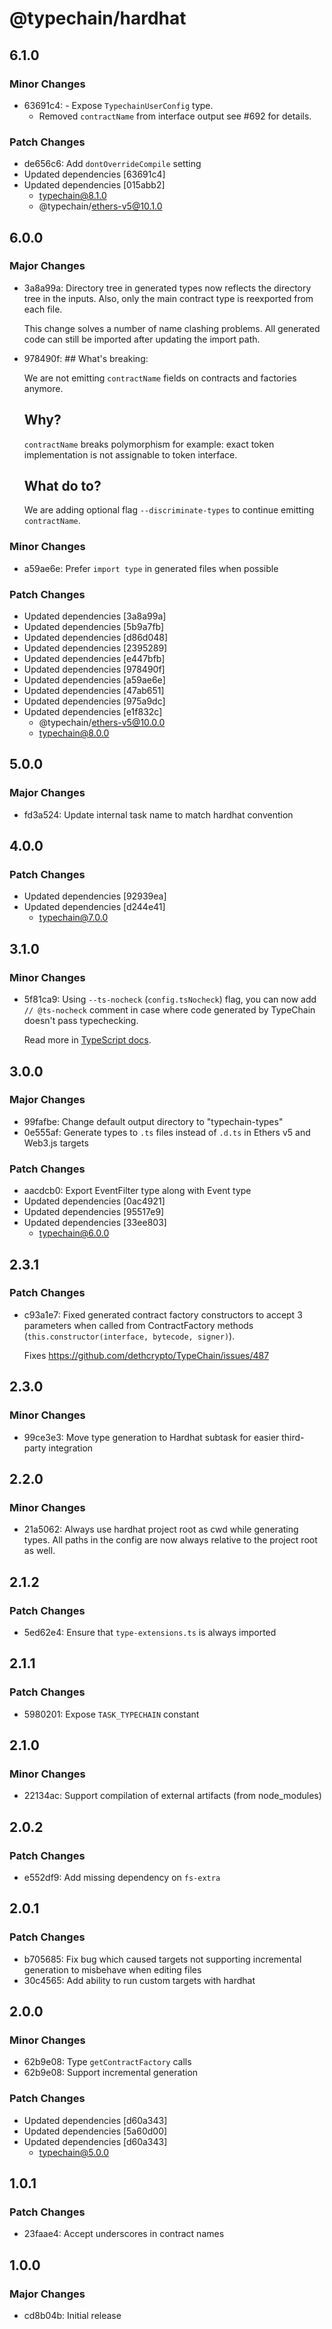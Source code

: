 # @typechain/hardhat

## 6.1.0

### Minor Changes

- 63691c4: - Expose `TypechainUserConfig` type.
  - Removed `contractName` from interface output see #692 for details.

### Patch Changes

- de656c6: Add `dontOverrideCompile` setting
- Updated dependencies [63691c4]
- Updated dependencies [015abb2]
  - typechain@8.1.0
  - @typechain/ethers-v5@10.1.0

## 6.0.0

### Major Changes

- 3a8a99a: Directory tree in generated types now reflects the directory tree in the inputs. Also, only the main contract
  type is reexported from each file.

  This change solves a number of name clashing problems. All generated code can still be imported after updating the
  import path.

- 978490f: ## What's breaking:

  We are not emitting `contractName` fields on contracts and factories anymore.

  ## Why?

  `contractName` breaks polymorphism for example: exact token implementation is not assignable to token interface.

  ## What do to?

  We are adding optional flag `--discriminate-types` to continue emitting `contractName`.

### Minor Changes

- a59ae6e: Prefer `import type` in generated files when possible

### Patch Changes

- Updated dependencies [3a8a99a]
- Updated dependencies [5b9a7fb]
- Updated dependencies [d86d048]
- Updated dependencies [2395289]
- Updated dependencies [e447bfb]
- Updated dependencies [978490f]
- Updated dependencies [a59ae6e]
- Updated dependencies [47ab651]
- Updated dependencies [975a9dc]
- Updated dependencies [e1f832c]
  - @typechain/ethers-v5@10.0.0
  - typechain@8.0.0

## 5.0.0

### Major Changes

- fd3a524: Update internal task name to match hardhat convention

## 4.0.0

### Patch Changes

- Updated dependencies [92939ea]
- Updated dependencies [d244e41]
  - typechain@7.0.0

## 3.1.0

### Minor Changes

- 5f81ca9: Using `--ts-nocheck` (`config.tsNocheck`) flag, you can now add `// @ts-nocheck` comment in case where code
  generated by TypeChain doesn't pass typechecking.

  Read more in [TypeScript docs][tsdocs].

  [tsdocs]:
  (https://www.typescriptlang.org/docs/handbook/release-notes/typescript-3-7.html#-ts-nocheck-in-typescript-files)

## 3.0.0

### Major Changes

- 99fafbe: Change default output directory to "typechain-types"
- 0e555af: Generate types to `.ts` files instead of `.d.ts` in Ethers v5 and Web3.js targets

### Patch Changes

- aacdcb0: Export EventFilter type along with Event type
- Updated dependencies [0ac4921]
- Updated dependencies [95517e9]
- Updated dependencies [33ee803]
  - typechain@6.0.0

## 2.3.1

### Patch Changes

- c93a1e7: Fixed generated contract factory constructors to accept 3 parameters when called from ContractFactory methods
  (`this.constructor(interface, bytecode, signer)`).

  Fixes https://github.com/dethcrypto/TypeChain/issues/487

## 2.3.0

### Minor Changes

- 99ce3e3: Move type generation to Hardhat subtask for easier third-party integration

## 2.2.0

### Minor Changes

- 21a5062: Always use hardhat project root as cwd while generating types. All paths in the config are now always
  relative to the project root as well.

## 2.1.2

### Patch Changes

- 5ed62e4: Ensure that `type-extensions.ts` is always imported

## 2.1.1

### Patch Changes

- 5980201: Expose `TASK_TYPECHAIN` constant

## 2.1.0

### Minor Changes

- 22134ac: Support compilation of external artifacts (from node_modules)

## 2.0.2

### Patch Changes

- e552df9: Add missing dependency on `fs-extra`

## 2.0.1

### Patch Changes

- b705685: Fix bug which caused targets not supporting incremental generation to misbehave when editing files
- 30c4565: Add ability to run custom targets with hardhat

## 2.0.0

### Minor Changes

- 62b9e08: Type `getContractFactory` calls
- 62b9e08: Support incremental generation

### Patch Changes

- Updated dependencies [d60a343]
- Updated dependencies [5a60d00]
- Updated dependencies [d60a343]
  - typechain@5.0.0

## 1.0.1

### Patch Changes

- 23faae4: Accept underscores in contract names

## 1.0.0

### Major Changes

- cd8b04b: Initial release
